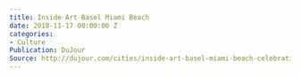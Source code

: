 ```yaml
---
title: Inside Art Basel Miami Beach
date: 2018-11-17 00:00:00 Z
categories:
- Culture
Publication: DuJour
Source: http://dujour.com/cities/inside-art-basel-miami-beach-celebration-2017/
---
```


